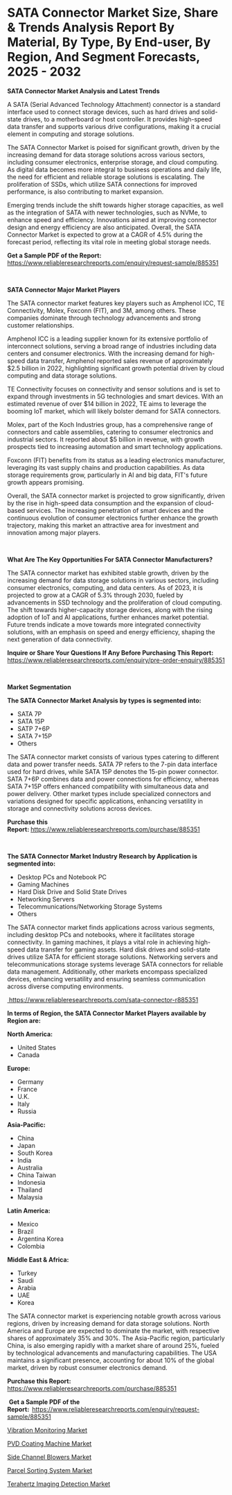 <p><h1>SATA Connector Market Size, Share & Trends Analysis Report By Material, By Type, By End-user, By Region, And Segment Forecasts, 2025 - 2032</h1></p><p><strong>SATA Connector Market Analysis and Latest Trends</strong></p>
<p><p>A SATA (Serial Advanced Technology Attachment) connector is a standard interface used to connect storage devices, such as hard drives and solid-state drives, to a motherboard or host controller. It provides high-speed data transfer and supports various drive configurations, making it a crucial element in computing and storage solutions.</p><p>The SATA Connector Market is poised for significant growth, driven by the increasing demand for data storage solutions across various sectors, including consumer electronics, enterprise storage, and cloud computing. As digital data becomes more integral to business operations and daily life, the need for efficient and reliable storage solutions is escalating. The proliferation of SSDs, which utilize SATA connections for improved performance, is also contributing to market expansion.</p><p>Emerging trends include the shift towards higher storage capacities, as well as the integration of SATA with newer technologies, such as NVMe, to enhance speed and efficiency. Innovations aimed at improving connector design and energy efficiency are also anticipated. Overall, the SATA Connector Market is expected to grow at a CAGR of 4.5% during the forecast period, reflecting its vital role in meeting global storage needs.</p></p>
<p><strong>Get a Sample PDF of the Report:&nbsp;</strong> <a href="https://www.reliableresearchreports.com/enquiry/request-sample/885351?utm_campaign=102&utm_medium=2&utm_source=Github&utm_content=ia&utm_term=21022025&utm_id=sata-connector">https://www.reliableresearchreports.com/enquiry/request-sample/885351</a></p>
<p>&nbsp;</p>
<p><strong>SATA Connector Major Market Players</strong></p>
<p><p>The SATA connector market features key players such as Amphenol ICC, TE Connectivity, Molex, Foxconn (FIT), and 3M, among others. These companies dominate through technology advancements and strong customer relationships.</p><p>Amphenol ICC is a leading supplier known for its extensive portfolio of interconnect solutions, serving a broad range of industries including data centers and consumer electronics. With the increasing demand for high-speed data transfer, Amphenol reported sales revenue of approximately $2.5 billion in 2022, highlighting significant growth potential driven by cloud computing and data storage solutions.</p><p>TE Connectivity focuses on connectivity and sensor solutions and is set to expand through investments in 5G technologies and smart devices. With an estimated revenue of over $14 billion in 2022, TE aims to leverage the booming IoT market, which will likely bolster demand for SATA connectors.</p><p>Molex, part of the Koch Industries group, has a comprehensive range of connectors and cable assemblies, catering to consumer electronics and industrial sectors. It reported about $5 billion in revenue, with growth prospects tied to increasing automation and smart technology applications.</p><p>Foxconn (FIT) benefits from its status as a leading electronics manufacturer, leveraging its vast supply chains and production capabilities. As data storage requirements grow, particularly in AI and big data, FIT's future growth appears promising.</p><p>Overall, the SATA connector market is projected to grow significantly, driven by the rise in high-speed data consumption and the expansion of cloud-based services. The increasing penetration of smart devices and the continuous evolution of consumer electronics further enhance the growth trajectory, making this market an attractive area for investment and innovation among major players.</p></p>
<p>&nbsp;</p>
<p><strong>What Are The Key Opportunities For SATA Connector Manufacturers?</strong></p>
<p><p>The SATA connector market has exhibited stable growth, driven by the increasing demand for data storage solutions in various sectors, including consumer electronics, computing, and data centers. As of 2023, it is projected to grow at a CAGR of 5.3% through 2030, fueled by advancements in SSD technology and the proliferation of cloud computing. The shift towards higher-capacity storage devices, along with the rising adoption of IoT and AI applications, further enhances market potential. Future trends indicate a move towards more integrated connectivity solutions, with an emphasis on speed and energy efficiency, shaping the next generation of data connectivity.</p></p>
<p><strong>Inquire or Share Your Questions If Any Before Purchasing This Report:</strong> <a href="https://www.reliableresearchreports.com/enquiry/pre-order-enquiry/885351?utm_campaign=102&utm_medium=2&utm_source=Github&utm_content=ia&utm_term=21022025&utm_id=sata-connector">https://www.reliableresearchreports.com/enquiry/pre-order-enquiry/885351</a></p>
<p>&nbsp;</p>
<p><strong>Market Segmentation</strong></p>
<p><strong>The SATA Connector Market Analysis by types is segmented into:</strong></p>
<p><ul><li>SATA 7P</li><li>SATA 15P</li><li>SATP 7+6P</li><li>SATA 7+15P</li><li>Others</li></ul></p>
<p><p>The SATA connector market consists of various types catering to different data and power transfer needs. SATA 7P refers to the 7-pin data interface used for hard drives, while SATA 15P denotes the 15-pin power connector. SATA 7+6P combines data and power connections for efficiency, whereas SATA 7+15P offers enhanced compatibility with simultaneous data and power delivery. Other market types include specialized connectors and variations designed for specific applications, enhancing versatility in storage and connectivity solutions across devices.</p></p>
<p><strong>Purchase this Report:&nbsp;</strong><a href="https://www.reliableresearchreports.com/purchase/885351?utm_campaign=102&utm_medium=2&utm_source=Github&utm_content=ia&utm_term=21022025&utm_id=sata-connector">https://www.reliableresearchreports.com/purchase/885351</a></p>
<p>&nbsp;</p>
<p><strong>The SATA Connector Market Industry Research by Application is segmented into:</strong></p>
<p><ul><li>Desktop PCs and Notebook PC</li><li>Gaming Machines</li><li>Hard Disk Drive and Solid State Drives</li><li>Networking Servers</li><li>Telecommunications/Networking Storage Systems</li><li>Others</li></ul></p>
<p><p>The SATA connector market finds applications across various segments, including desktop PCs and notebooks, where it facilitates storage connectivity. In gaming machines, it plays a vital role in achieving high-speed data transfer for gaming assets. Hard disk drives and solid-state drives utilize SATA for efficient storage solutions. Networking servers and telecommunications storage systems leverage SATA connectors for reliable data management. Additionally, other markets encompass specialized devices, enhancing versatility and ensuring seamless communication across diverse computing environments.</p></p>
<p><a href="https://www.reliableresearchreports.com/sata-connector-r885351?utm_campaign=102&utm_medium=2&utm_source=Github&utm_content=ia&utm_term=21022025&utm_id=sata-connector">&nbsp;https://www.reliableresearchreports.com/sata-connector-r885351</a></p>
<p><strong>In terms of Region, the SATA Connector Market Players available by Region are:</strong></p>
<p>
    <p> <strong> North America: </strong>
        <ul>
            <li>United States</li>
            <li>Canada</li>
        </ul>
        </p> 
    <p> <strong> Europe: </strong>
        <ul>
            <li>Germany</li>
            <li>France</li>
            <li>U.K.</li>
            <li>Italy</li>
            <li>Russia</li>
        </ul>
        </p> 
    <p> <strong> Asia-Pacific: </strong>
        <ul>
            <li>China</li>
            <li>Japan</li>
            <li>South Korea</li>
            <li>India</li>
            <li>Australia</li>
            <li>China Taiwan</li>
            <li>Indonesia</li>
            <li>Thailand</li>
            <li>Malaysia</li>
        </ul>
        </p> 
    <p> <strong> Latin America: </strong>
        <ul>
            <li>Mexico</li>
            <li>Brazil</li>
            <li>Argentina Korea</li>
            <li>Colombia</li>
        </ul>
        </p> 
    <p> <strong> Middle East & Africa: </strong>
        <ul>
            <li>Turkey</li>
            <li>Saudi</li>
            <li>Arabia</li>
            <li>UAE</li>
            <li>Korea</li>
        </ul>
    </p>
    </p>
<p><p>The SATA connector market is experiencing notable growth across various regions, driven by increasing demand for data storage solutions. North America and Europe are expected to dominate the market, with respective shares of approximately 35% and 30%. The Asia-Pacific region, particularly China, is also emerging rapidly with a market share of around 25%, fueled by technological advancements and manufacturing capabilities. The USA maintains a significant presence, accounting for about 10% of the global market, driven by robust consumer electronics demand.</p></p>
<p><strong>Purchase this Report: </strong><a href="https://www.reliableresearchreports.com/purchase/885351?utm_campaign=102&utm_medium=2&utm_source=Github&utm_content=ia&utm_term=21022025&utm_id=sata-connector">https://www.reliableresearchreports.com/purchase/885351</a></p>
<p>&nbsp;<strong>Get a Sample PDF of the Report:&nbsp;&nbsp;</strong><a href="https://www.reliableresearchreports.com/enquiry/request-sample/885351?utm_campaign=102&utm_medium=2&utm_source=Github&utm_content=ia&utm_term=21022025&utm_id=sata-connector">https://www.reliableresearchreports.com/enquiry/request-sample/885351</a></p>
<p><strong></strong></p>
<p><p><a href="https://github.com/borgomornar/Market-Research-Report-List-1/blob/main/vibration-monitoring-market.md?utm_campaign=102&utm_medium=2&utm_source=Github&utm_content=ia&utm_term=21022025&utm_id=sata-connector">Vibration Monitoring Market</a></p><p><a href="https://github.com/vengatsabibu/Market-Research-Report-List-1/blob/main/pvd-coating-machine-market.md?utm_campaign=102&utm_medium=2&utm_source=Github&utm_content=ia&utm_term=21022025&utm_id=sata-connector">PVD Coating Machine Market</a></p><p><a href="https://github.com/rianttegang/Market-Research-Report-List-1/blob/main/side-channel-blowers-market.md?utm_campaign=102&utm_medium=2&utm_source=Github&utm_content=ia&utm_term=21022025&utm_id=sata-connector">Side Channel Blowers Market</a></p><p><a href="https://github.com/sefathlehki/Market-Research-Report-List-1/blob/main/parcel-sorting-system-market.md?utm_campaign=102&utm_medium=2&utm_source=Github&utm_content=ia&utm_term=21022025&utm_id=sata-connector">Parcel Sorting System Market</a></p><p><a href="https://github.com/aqharimbugua3/Market-Research-Report-List-1/blob/main/terahertz-imaging-detection-market.md?utm_campaign=102&utm_medium=2&utm_source=Github&utm_content=ia&utm_term=21022025&utm_id=sata-connector">Terahertz Imaging Detection Market</a></p></p>